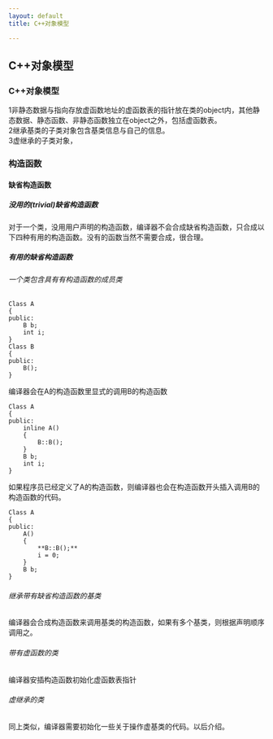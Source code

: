 ```yaml
---
layout: default
title: C++对象模型

---
```

## C++对象模型
### C++对象模型    

1非静态数据与指向存放虚函数地址的虚函数表的指针放在类的object内，其他静态数据、静态函数、非静态函数独立在object之外，包括虚函数表。   
2继承基类的子类对象包含基类信息与自己的信息。    
3虚继承的子类对象，	 

### 构造函数
#### 缺省构造函数  
##### 没用的(trivial)缺省构造函数
对于一个类，没用用户声明的构造函数，编译器不会合成缺省构造函数，只合成以下四种有用的构造函数。没有的函数当然不需要合成，很合理。      
##### 有用的缺省构造函数
###### 一个类包含具有有构造函数的成员类

	Class A
	{
	public:
		B b;
		int i;
	}
	Class B
	{
	public:
		B();
	}
编译器会在A的构造函数里显式的调用B的构造函数   

	Class A
	{
	public:
		inline A()
		{
			B::B();
		}
		B b;
		int i;
	}
如果程序员已经定义了A的构造函数，则编译器也会在构造函数开头插入调用B的构造函数的代码。   

	Class A
	{
	public:
		A()
		{
			**B::B();**
			i = 0;
		}
		B b;
	}

###### 继承带有缺省构造函数的基类
编译器会合成构造函数来调用基类的构造函数，如果有多个基类，则根据声明顺序调用之。  
###### 带有虚函数的类
编译器安插构造函数初始化虚函数表指针   
###### 虚继承的类
同上类似，编译器需要初始化一些关于操作虚基类的代码。以后介绍。  